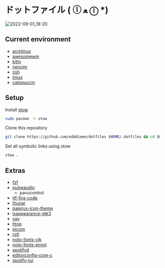 # ドットファイル  ( ⓛ ﻌ ⓛ *)

![2022-09-01_18-20](https://user-images.githubusercontent.com/9718665/188033580-bdfff501-9f60-4da9-9f65-5d416c3bfe4f.png)

## Current environment

- [archlinux](https://archlinux.org/)
- [awesomewm](https://awesomewm.org/)
- [kitty](https://sw.kovidgoyal.net/kitty/)
- [neovim](https://neovim.io)
- [zsh](https://ohmyz.sh/)
- [tmux](https://github.com/tmux/tmux/wiki)
- [catppuccin](https://github.com/catppuccin/catppuccin)

## Setup

Install [stow](https://www.gnu.org/software/stow/)

```sh
sudo pacman -S stow
```

Clone this repository

```sh
git clone https://github.com/edddieee/dotfiles $HOME/.dotfiles && cd $HOME/.dotfiles
```

Set all symbolic links using stow

```sh
stow .
```

## Extras

- [fzf](https://wiki.archlinux.org/title/fzf)
- [pulseaudio](https://wiki.archlinux.org/title/PulseAudio)
  - pavucontrol
- [ttf-fira-code](https://github.com/tonsky/FiraCode)
- [thunar](https://wiki.archlinux.org/title/thunar)
- [papirus-icon-theme](https://github.com/PapirusDevelopmentTeam/papirus-icon-theme)
- [lxappearance-gtk3](https://wiki.archlinux.org/title/GTK)
- [yay](https://github.com/Jguer/yay)
- [htop](https://archlinux.org/packages/extra/x86_64/htop/)
- [picom](https://wiki.archlinux.org/title/Picom)
- [rofi](https://wiki.archlinux.org/title/rofi)
- [noto-fonts-cjk](https://archlinux.org/packages/extra/any/noto-fonts-cjk/)
- [noto-fonts-emoji](https://archlinux.org/packages/extra/any/noto-fonts-emoji/)
- [spotifyd](https://wiki.archlinux.org/title/spotify)
- [editorconfig-core-c](https://archlinux.org/packages/extra/x86_64/editorconfig-core-c/)
- [spotify-tui](https://wiki.archlinux.org/title/spotify)
